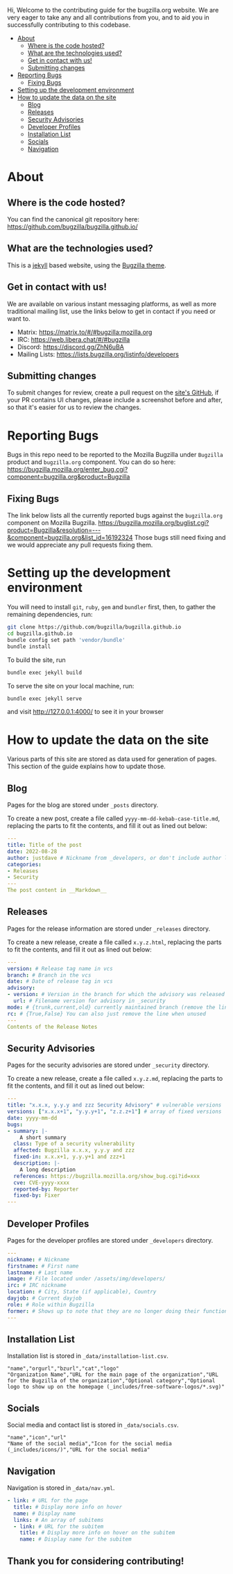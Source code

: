 Hi,
Welcome to the contributing guide for the bugzilla.org website. We are very eager to take any and all contributions from you, and to aid you in successfully contributing to this codebase.

* [About](#about)
  * [Where is the code hosted?](#where-is-the-code-hosted)
  * [What are the technologies used?](#what-are-the-technologies-used)
  * [Get in contact with us!](#get-in-contact-with-us)
  * [Submitting changes](#submitting-changes)
* [Reporting Bugs](#reporting-bugs)
  * [Fixing Bugs](#fixing-bugs)
* [Setting up the development environment](#setting-up-the-development-environment)
* [How to update the data on the site](#how-to-update-the-data-on-the-site)
  * [Blog](#blog)
  * [Releases](#releases)
  * [Security Advisories](#security-advisories)
  * [Developer Profiles](#developer-profiles)
  * [Installation List](#installation-list)
  * [Socials](#socials)
  * [Navigation](#navigation)

# About

## Where is the code hosted?
You can find the canonical git repository here: <https://github.com/bugzilla/bugzilla.github.io/>

## What are the technologies used?
This is a [jekyll](https://jekyllrb.com/) based website, using the [Bugzilla theme](https://github.com/hellcp/jekyll-theme-bugzilla/).

## Get in contact with us!
We are available on various instant messaging platforms, as well as more traditional mailing list, use the links below to get in contact if you need or want to.

* Matrix: <https://matrix.to/#/#bugzilla:mozilla.org>
* IRC: <https://web.libera.chat/#/#bugzilla>
* Discord: <https://discord.gg/ZhN6uBA>
* Mailing Lists: <https://lists.bugzilla.org/listinfo/developers>

## Submitting changes
To submit changes for review, create a pull request on the [site's GitHub](https://github.com/bugzilla/bugzilla.github.io/), if your PR contains UI changes, please include a screenshot before and after, so that it's easier for us to review the changes.

# Reporting Bugs
Bugs in this repo need to be reported to the Mozilla Bugzilla under `Bugzilla` product and `bugzilla.org` component.
You can do so here: https://bugzilla.mozilla.org/enter_bug.cgi?component=bugzilla.org&product=Bugzilla

## Fixing Bugs
The link below lists all the currently reported bugs against the `bugzilla.org` component on Mozilla Bugzilla.
https://bugzilla.mozilla.org/buglist.cgi?product=Bugzilla&resolution=---&component=bugzilla.org&list_id=16192324
Those bugs still need fixing and we would appreciate any pull requests fixing them.

# Setting up the development environment
You will need to install `git`, `ruby`, `gem` and `bundler` first, then, to gather the remaining dependencies, run:

```sh
git clone https://github.com/bugzilla/bugzilla.github.io
cd bugzilla.github.io
bundle config set path 'vendor/bundle'
bundle install
```

To build the site, run
```sh
bundle exec jekyll build
```

To serve the site on your local machine, run:
```sh
bundle exec jekyll serve
```
and visit <http://127.0.0.1:4000/> to see it in your browser

# How to update the data on the site
Various parts of this site are stored as data used for generation of pages. This section of the guide explains how to update those.

## Blog
Pages for the blog are stored under `_posts` directory.

To create a new post, create a file called `yyyy-mm-dd-kebab-case-title.md`, replacing the parts to fit the contents, and fill it out as lined out below:

```yaml
---
title: Title of the post
date: 2022-08-28
author: justdave # Nickname from _developers, or don't include author line at all to make it display "Bugzilla Developers" instead
categories:
- Releases
- Security
---
The post content in __Markdown__
```

## Releases
Pages for the release information are stored under `_releases` directory.

To create a new release, create a file called `x.y.z.html`, replacing the parts to fit the contents, and fill it out as lined out below:

```yaml
---
version: # Release tag name in vcs
branch: # Branch in the vcs
date: # Date of release tag in vcs
advisory:
- version: # Version in the branch for which the advisory was released
  url: # Filename version for advisory in _security
mode: # {trunk,current,old} currently maintained branch (remove the line from the unmaintained releases!)
rc: # {True,False} You can also just remove the line when unused
---
Contents of the Release Notes
```

## Security Advisories
Pages for the security advisories are stored under `_security` directory.

To create a new release, create a file called `x.y.z.md`, replacing the parts to fit the contents, and fill it out as lined out below:

```yaml
---
title: "x.x.x, y.y.y and zzz Security Advisory" # vulnerable versions
versions: ["x.x.x+1", "y.y.y+1", "z.z.z+1"] # array of fixed versions
date: yyyy-mm-dd
bugs:
- summary: |-
    A short summary
  class: Type of a security vulnerability
  affected: Bugzilla x.x.x, y.y.y and zzz
  fixed-in: x.x.x+1, y.y.y+1 and zzz+1
  description: |-
    A long description
  references: https://bugzilla.mozilla.org/show_bug.cgi?id=xxx
  cve: CVE-yyyy-xxxx
  reported-by: Reporter
  fixed-by: Fixer
---
```

## Developer Profiles
Pages for the developer profiles are stored under `_developers` directory.

```yaml
---
nickname: # Nickname
firstname: # First name
lastname: # Last name
image: # File located under /assets/img/developers/
irc: # IRC nickname
location: # City, State (if applicable), Country
dayjob: # Current dayjob
role: # Role within Bugzilla
former: # Shows up to note that they are no longer doing their function and labels them as former developers
---
```

## Installation List
Installation list is stored in `_data/installation-list.csv`.

```csv
"name","orgurl","bzurl","cat","logo"
"Organization Name","URL for the main page of the organization","URL for the Bugzilla of the organization","Optional category","Optional logo to show up on the homepage (_includes/free-software-logos/*.svg)"
```

## Socials
Social media and contact list is stored in `_data/socials.csv`.

```csv
"name","icon","url"
"Name of the social media","Icon for the social media (_includes/icons/)","URL for the social media"
```

## Navigation
Navigation is stored in `_data/nav.yml`.

```yaml
- link: # URL for the page
  title: # Display more info on hover
  name: # Display name
  links: # An array of subitems
  - link: # URL for the subitem
    title: # Display more info on hover on the subitem
    name: # Display name for the subitem

```

## Thank you for considering contributing!
